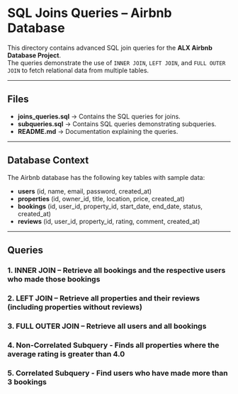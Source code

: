 # SQL Joins Queries – Airbnb Database

This directory contains advanced SQL join queries for the **ALX Airbnb Database Project**.  
The queries demonstrate the use of `INNER JOIN`, `LEFT JOIN`, and `FULL OUTER JOIN` to fetch relational data from multiple tables.

---

##  Files
- **joins_queries.sql** → Contains the SQL queries for joins.
- **subqueries.sql** → Contains SQL queries demonstrating subqueries.  
- **README.md** → Documentation explaining the queries.

---

##  Database Context
The Airbnb database has the following key tables with sample data:

- **users** (id, name, email, password, created_at)
- **properties** (id, owner_id, title, location, price, created_at)
- **bookings** (id, user_id, property_id, start_date, end_date, status, created_at)
- **reviews** (id, user_id, property_id, rating, comment, created_at)

---

##  Queries

### 1. INNER JOIN – Retrieve all bookings and the respective users who made those bookings
### 2. LEFT JOIN – Retrieve all properties and their reviews (including properties without reviews)
### 3. FULL OUTER JOIN – Retrieve all users and all bookings
### 4. Non-Correlated Subquery - Finds all properties where the average rating is greater than 4.0
### 5. Correlated Subquery - Find users who have made more than 3 bookings


